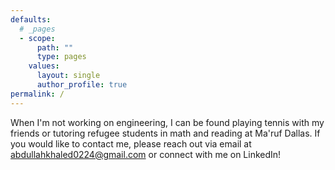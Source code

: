 ```yaml
---
defaults:
  # _pages
  - scope:
      path: ""
      type: pages
    values:
      layout: single
      author_profile: true
permalink: /
---
```


When I'm not working on engineering, I can be found playing tennis with my friends or tutoring refugee students in math and reading at Ma'ruf Dallas. If you would like to contact me, please reach out via email at abdullahkhaled0224@gmail.com or connect with me on LinkedIn!
